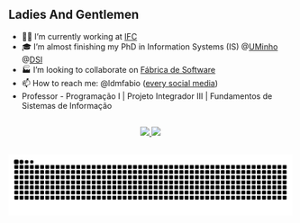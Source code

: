<h2 align="left">Ladies And Gentlemen</h2>
<div>

- 👨‍🏫 I’m currently working at <a href="http://araquari.ifc.edu.br">IFC</a>
- 🎓 I’m almost finishing my PhD in Information Systems (IS) @<a href="https://www.uminho.pt/PT">UMinho</a> @<a href="http://www.dsi.uminho.pt/">DSI</a>
- 🏭 I’m looking to collaborate on <a href="https://fabricadesoftware.ifc.edu.br/pt-br/">Fábrica de Software</a>
- 📫 How to reach me: @ldmfabio (<a href="https://about.me/ldmfabio">every social media</a>)
- Professor - Programação I | Projeto Integrador III | Fundamentos de Sistemas de Informação

</div>

##

<div align="center">
  <a href="https://github.com/ldmfabio">
  <img height="180em" src="https://github-readme-stats.vercel.app/api?username=ldmfabio&show_icons=true&theme=dark&include_all_commits=true&count_private=true"/>
  <img height="180em" src="https://github-readme-stats.vercel.app/api/top-langs/?username=ldmfabio&layout=compact&langs_count=7&theme=dark"/>
</div>

##

![Snake animation](https://github.com/ldmfabio/ldmfabio/blob/output/github-contribution-grid-snake.svg)
